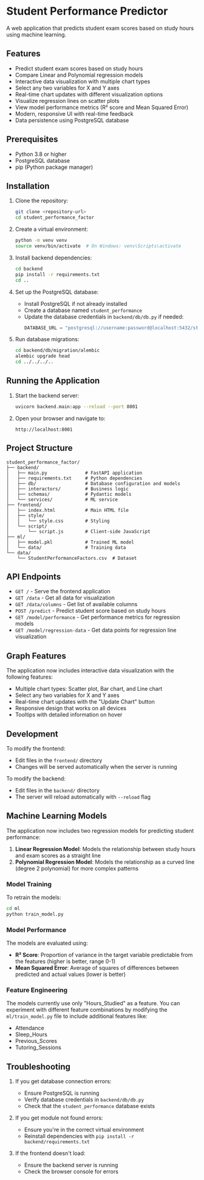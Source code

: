 # Student Performance Predictor

A web application that predicts student exam scores based on study hours using machine learning.

## Features

- Predict student exam scores based on study hours
- Compare Linear and Polynomial regression models
- Interactive data visualization with multiple chart types
- Select any two variables for X and Y axes
- Real-time chart updates with different visualization options
- Visualize regression lines on scatter plots
- View model performance metrics (R² score and Mean Squared Error)
- Modern, responsive UI with real-time feedback
- Data persistence using PostgreSQL database

## Prerequisites

- Python 3.8 or higher
- PostgreSQL database
- pip (Python package manager)

## Installation

1. Clone the repository:
   ```bash
   git clone <repository-url>
   cd student_performance_factor
   ```

2. Create a virtual environment:
   ```bash
   python -m venv venv
   source venv/bin/activate  # On Windows: venv\Scripts\activate
   ```

3. Install backend dependencies:
   ```bash
   cd backend
   pip install -r requirements.txt
   cd ..
   ```

4. Set up the PostgreSQL database:
   - Install PostgreSQL if not already installed
   - Create a database named `student_performance`
   - Update the database credentials in `backend/db/db.py` if needed:
     ```python
     DATABASE_URL = "postgresql://username:password@localhost:5432/student_performance"
     ```

5. Run database migrations:
   ```bash
   cd backend/db/migration/alembic
   alembic upgrade head
   cd ../../../..
   ```

## Running the Application

1. Start the backend server:
   ```bash
   uvicorn backend.main:app --reload --port 8001
   ```

2. Open your browser and navigate to:
   ```
   http://localhost:8001
   ```

## Project Structure

```
student_performance_factor/
├── backend/
│   ├── main.py              # FastAPI application
│   ├── requirements.txt     # Python dependencies
│   ├── db/                  # Database configuration and models
│   ├── interactors/         # Business logic
│   ├── schemas/             # Pydantic models
│   └── services/            # ML service
├── frontend/
│   ├── index.html           # Main HTML file
│   ├── style/
│   │   └── style.css        # Styling
│   └── script/
│       └── script.js        # Client-side JavaScript
├── ml/
│   ├── model.pkl            # Trained ML model
│   └── data/                # Training data
└── data/
    └── StudentPerformanceFactors.csv  # Dataset
```

## API Endpoints

- `GET /` - Serve the frontend application
- `GET /data` - Get all data for visualization
- `GET /data/columns` - Get list of available columns
- `POST /predict` - Predict student score based on study hours
- `GET /model/performance` - Get performance metrics for regression models
- `GET /model/regression-data` - Get data points for regression line visualization

## Graph Features

The application now includes interactive data visualization with the following features:
- Multiple chart types: Scatter plot, Bar chart, and Line chart
- Select any two variables for X and Y axes
- Real-time chart updates with the "Update Chart" button
- Responsive design that works on all devices
- Tooltips with detailed information on hover

## Development

To modify the frontend:
- Edit files in the `frontend/` directory
- Changes will be served automatically when the server is running

To modify the backend:
- Edit files in the `backend/` directory
- The server will reload automatically with `--reload` flag

## Machine Learning Models

The application now includes two regression models for predicting student performance:

1. **Linear Regression Model**: Models the relationship between study hours and exam scores as a straight line
2. **Polynomial Regression Model**: Models the relationship as a curved line (degree 2 polynomial) for more complex patterns

### Model Training

To retrain the models:
```bash
cd ml
python train_model.py
```

### Model Performance

The models are evaluated using:
- **R² Score**: Proportion of variance in the target variable predictable from the features (higher is better, range 0-1)
- **Mean Squared Error**: Average of squares of differences between predicted and actual values (lower is better)

### Feature Engineering

The models currently use only "Hours_Studied" as a feature. You can experiment with different feature combinations by modifying the `ml/train_model.py` file to include additional features like:
- Attendance
- Sleep_Hours
- Previous_Scores
- Tutoring_Sessions

## Troubleshooting

1. If you get database connection errors:
   - Ensure PostgreSQL is running
   - Verify database credentials in `backend/db/db.py`
   - Check that the `student_performance` database exists

2. If you get module not found errors:
   - Ensure you're in the correct virtual environment
   - Reinstall dependencies with `pip install -r backend/requirements.txt`

3. If the frontend doesn't load:
   - Ensure the backend server is running
   - Check the browser console for errors